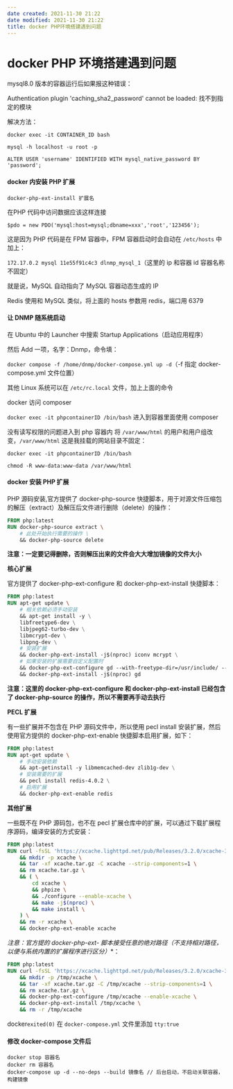 ```yaml
---
date created: 2021-11-30 21:22
date modified: 2021-11-30 21:22
title: docker PHP环境搭建遇到问题
---
```

# docker PHP 环境搭建遇到问题

mysql8.0 版本的容器运行后如果报这种错误：

Authentication plugin 'caching_sha2_password' cannot be loaded: 找不到指定的模块

解决方法：

```
docker exec -it CONTAINER_ID bash
```

`mysql -h localhost -u root -p`

```
ALTER USER 'username' IDENTIFIED WITH mysql_native_password BY 'password';
```

####  docker 内安装 PHP 扩展

`docker-php-ext-install 扩展名 `

在PHP 代码中访问数据应该这样连接

`$pdo = new PDO('mysql:host=mysql;dbname=xxx','root','123456');`

这是因为 PHP 代码是在 FPM 容器中，FPM 容器启动时会自动在 `/etc/hosts` 中加上：

`172.17.0.2 mysql 11e55f91c4c3 dlnmp_mysql_1`（这里的 ip 和容器 id 容器名称不固定）

就是说，MySQL 自动指向了 MySQL 容器动态生成的 IP

Redis 使用和 MySQL 类似，将上面的 hosts 参数用 redis，端口用 6379

#### 让 DNMP 随系统启动

在 Ubuntu 中的 Launcher 中搜索 Startup Applications（启动应用程序）

然后 Add 一项，名字：Dnmp，命令填：

`docker compose -f /home/dnmp/docker-compose.yml up -d`（-f 指定 docker-compose.yml 文件位置）

其他 Linux 系统可以在 `/etc/rc.local` 文件，加上上面的命令

docker 访问 composer

`docker exec -it phpcontainerID /bin/bash` 进入到容器里面使用 composer

没有读写权限的问题进入到 php 容器内 将 `/var/www/html` 的用户和用户组改变，`/var/www/html` 这是我挂载的网站目录不固定：

`docker exec -it phpcontainerID /bin/bash`

`chmod -R www-data:www-data /var/www/html`

#### docker 安装 PHP 扩展

PHP 源码安装,官方提供了 docker-php-source 快捷脚本，用于对源文件压缩包的解压（extract）及解压后文件进行删除（delete）的操作：

```dockerfile
FROM php:latest
RUN docker-php-source extract \
	# 此处开始执行需要的操作 \
	&& docker-php-source delete
```

**注意：一定要记得删除，否则解压出来的文件会大大增加镜像的文件大小**

**核心扩展**

官方提供了 docker-php-ext-configure 和 docker-php-ext-install 快捷脚本：

```dockerfile
FROM php:latest
RUN apt-get update \
	# 相关依赖必须手动安装
	&& apt-get install -y \
	libfreetype6-dev \
	libjpeg62-turbo-dev \
	libmcrypt-dev \
	libpng-dev \
	# 安装扩展
	&& docker-php-ext-install -j$(nproc) iconv mcrypt \
	# 如果安装的扩展需要自定义配置时
	&& docker-php-ext-configure gd --with-freetype-dir=/usr/include/ --with-jpeg-dir=/usr/include/ \
	&& docker-php-ext-install -j$(nproc) gd
```

**注意：这里的 docker-php-ext-configure 和 docker-php-ext-install 已经包含了 docker-php-source 的操作，所以不需要再手动去执行**

**PECL 扩展**

有一些扩展并不包含在 PHP 源码文件中，所以使用 pecl install 安装扩展，然后使用官方提供的 docker-php-ext-enable 快捷脚本启用扩展，如下：

```dockerfile
FROM php:latest
RUN apt-get update \
	# 手动安装依赖
	&& apt-getinstall -y libmemcached-dev zlib1g-dev \
	# 安装需要的扩展
	&& pecl install redis-4.0.2 \
	# 启用扩展
	&& docker-php-ext-enable redis
```

**其他扩展**

一些既不在 PHP 源码包，也不在 pecl 扩展仓库中的扩展，可以通过下载扩展程序源码，编译安装的方式安装：

```dockerfile
FROM php:latest
RUN curl -fsSL 'https://xcache.lighttpd.net/pub/Releases/3.2.0/xcache-3.2.0.tar.gz' -o 		xcache.tar.gz \
	&& mkdir -p xcache \
	&& tar -xf xcache.tar.gz -C xcache --strip-components=1 \
	&& rm xcache.tar.gz \
	&& ( \
		cd xcache \
		&& phpize \ 
		&& ./configure --enable-xcache \
		&& make -j$(nproc) \
		&& make install \
	) \
	&& rm -r xcache \
	&& docker-php-ext-enable xcache
```

**注意：官方提的 docker-php-ext-* 脚本接受任意的绝对路径（不支持相对路径，以便与系统内置的扩展程序进行区分）**：

```dockerfile
FROM php:latest
RUN curl -fsSL 'https://xcache.lighttpd.net/pub/Releases/3.2.0/xcache-3.2.0.tar.gz' -o xcache.tar.gz \
	&& mkdir -p /tmp/xcache \
	&& tar -xf xcache.tar.gz -C /tmp/xcache --strip-components=1 \
	&& rm xcache.tar.gz \
	&& docker-php-ext-configure /tmp/xcache --enable-xcache \
	&& docker-php-ext-install /tmp/xcache \
	&& rm -r /tmp/xcache
```

docker`exited(0)` 在 `docker-compose.yml` 文件里添加 `tty:true`

#### 修改 docker-compose 文件后

```
docker stop 容器名
docker rm 容器名
docker-compose up -d --no-deps --build 镜像名 // 后台启动，不启动关联容器，构建镜像
```



